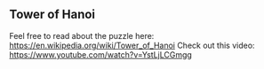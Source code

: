## Tower of Hanoi

Feel free to read about the puzzle here: https://en.wikipedia.org/wiki/Tower_of_Hanoi
Check out this video: https://www.youtube.com/watch?v=YstLjLCGmgg
